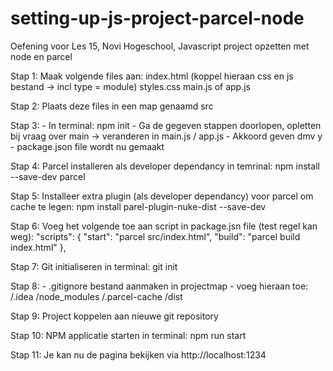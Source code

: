 # setting-up-js-project-parcel-node
Oefening voor Les 15, Novi Hogeschool, Javascript project opzetten met node en parcel

Stap 1: Maak volgende files aan:
index.html (koppel hieraan css en js bestand -> incl type = module)
styles.css
main.js of app.js

Stap 2: Plaats deze files in een map genaamd src

Stap 3:   - In terminal: npm init
          - Ga de gegeven stappen doorlopen, opletten bij vraag over main -> veranderen in main.js / app.js
          - Akkoord geven dmv y
          - package.json file wordt nu gemaakt
          
Stap 4: Parcel installeren als developer dependancy in temrinal: npm install --save-dev parcel

Stap 5: Installeer extra plugin (als developer dependancy) voor parcel om cache te legen: npm install parel-plugin-nuke-dist --save-dev

Stap 6: Voeg het volgende toe aan script in package.jsn file (test regel kan weg):
"scripts": {
  "start": "parcel src/index.html",
  "build": "parcel build index.html"
},

Stap 7: Git initialiseren in terminal: git init

Stap 8:   - .gitignore bestand aanmaken in projectmap
          - voeg hieraan toe:
          /.idea
          /node_modules
          /.parcel-cache
          /dist

Stap 9: Project koppelen aan nieuwe git repository
          
Stap 10: NPM applicatie starten in terminal: npm run start

Stap 11: Je kan nu de pagina bekijken via http://localhost:1234

